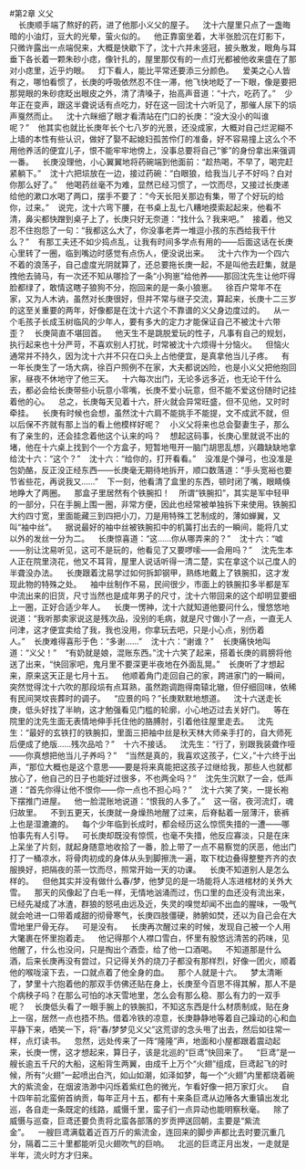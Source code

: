 #第2章 义父<br />    长庚顺手端了熬好的药，进了他那小义父的屋子。    沈十六屋里只点了一盏晦暗的小油灯，豆大的光晕，萤火似的。    他正靠窗坐着，大半张脸沉在灯影下，只微许露出一点端倪来，大概是快歇下了，沈十六并未竖冠，披头散发，眼角与耳垂下各长着一颗朱砂小痣，像针扎的，屋里那仅有的一点灯光都被他收来盛在了那对小痣里，近乎灼眼。    灯下看人，能比平常还要添三分颜色。    爱美之心人皆有之，哪怕看惯了，长庚的呼吸依然忍不住一滞，他飞快地眨了一下眼，像是要把那晃眼的朱砂痣眨出眼皮之外，清了清嗓子，抬高声音道：“十六，吃药了。”    少年正在变声，跟这半聋说话有点吃力，好在这一回沈十六听见了，那催人尿下的埙声戛然而止。    沈十六眯细了眼才看清站在门口的长庚：“没大没小的叫谁呢？”    他其实也就比长庚年长个七八岁的光景，还没成家，大概对自己烂泥糊不上墙的本性有些认识，做好了娶不起媳妇孤苦伶仃的准备，好不容易撞上这么个不用他养活的便宜儿子，恨不能牢牢地傍上，没事总要将自己“爹”的身份拿出来强调一番。    长庚没理他，小心翼翼地将药碗端到他面前：“趁热喝，不早了，喝完赶紧躺下。”    沈十六把埙放在一边，接过药碗：“白眼狼，给我当儿子不好吗？白对你那么好了。”    他喝药丝毫不为难，显然已经习惯了，一饮而尽，又接过长庚递给他的漱口水喝了两口，摆手不要了：“今天长阳关那边有集，带了个好玩的给你，过来。”    说完，沈十六弯下腰，在书桌上乱七八糟地摸索起起来，他看不清，鼻尖都快蹭到桌子上了，长庚只好无奈道：“找什么？我来吧。”    接着，他又忍不住抱怨了一句：“我都这么大了，你没事老弄一堆逗小孩的东西给我干什么？”    有那工夫还不如少捣点乱，让我有时间多学点有用的——后面这话在长庚心里转了一圈，临到嘴边时感觉有点伤人，便没说出来。    沈十六作为一个四六不着的浪荡子，自己虚度光阴就算了，还总要拖长庚一起，不是叫他去赶集，就是拽他去骑马，有一次还不知从哪捡了一条“小狗崽”给他养——那回沈先生让他吓得脸都绿了，敢情这瞎子狼狗不分，抱回来的是一条小狼崽。    徐百户常年不在家，又为人木讷，虽然对长庚很好，但并不常与继子交流，算起来，长庚十二三岁的这至关重要的两年，好像都是在沈十六这个不靠谱的义父身边度过的。    从一个毛孩子长成玉树临风的少年人，要有多大的定力才能保证自己不被沈十六带歪？    长庚简直不堪回首。    他天生不是跳脱爱玩的性子，凡事有自己的规划，执行起来也十分严苛，不喜欢别人打扰，时常被沈十六烦得十分恼火。    但恼火通常并不持久，因为沈十六并不只在口头上占他便宜，是真拿他当儿子疼。    有一年长庚生了一场大病，徐百户照例不在家，大夫都说凶险，也是小义父把他抱回家，昼夜不休地守了他三天。    十六每次出门，无论多远多近，也无论干什么去，都必会给长庚带些小玩意小零嘴，长庚不爱小玩意，但不能不爱这份随时记挂着他的心。    总之，长庚每天见着十六，肝火就会异常旺盛，但不见他，又时时牵挂。    长庚有时候也会想，虽然沈十六肩不能挑手不能提，文不成武不就，但以后保不齐就有那上当的看上他模样好呢？    小义父将来也总会娶妻生子，那么有了亲生的，还会挂念着他这个认来的吗？    想起这码事，长庚心里就说不出的堵，他在十六桌上找到个一个方盒子，短暂地甩开一脑门胡思乱想，兴趣缺缺地拿给沈十六：“这个？”    沈十六：“给你的，打开看看。”    没准是个弹弓，也没准是包奶酪，反正没正经东西——长庚毫无期待地拆开，顺口数落道：“手头宽裕也要节省些花，再说我又……”    下一刻，他看清了盒里的东西，顿时闭了嘴，眼睛倏地睁大了两圈。    那盒子里居然有个铁腕扣！    所谓“铁腕扣”，其实是军中轻甲的一部分，只在手腕上围一圈，非常方便，因此也经常被单独拆下来使用。铁腕扣大约四寸宽，里面能藏三到四把小刀，刀是用特殊工艺制成的，薄如蝉翼，又叫“袖中丝”。    据说最好的袖中丝被铁腕扣中的机簧打出去的一瞬间，能将几丈以外的发丝一分为二。    长庚惊喜道：“这……你从哪弄来的？”    沈十六：“嘘——别让沈易听见，这可不是玩的，他看见了又要啰嗦——会用吗？”    沈先生本人正在院里浇花，他又不耳背，屋里人说话听得一清二楚，实在拿这个以己度人的半聋没办法。    长庚跟着沈易学过如何拆卸钢甲，熟练地戴上了铁腕扣，这才发现此物的特殊之处。    袖中丝制作不易，民间很少，市面上的铁腕扣多半都是军中流出来的旧货，尺寸当然也是成年男子的尺寸，沈十六带回来的这个却明显要细上一圈，正好合适少年人。    长庚一愣神，沈十六就知道他要问什么，慢悠悠地说道：“我听那卖家说这是残次品，没别的毛病，就是尺寸做小了一点，一直无人问津，这才便宜卖给了我，我也没用，你拿玩去吧，只是小心点，别伤着人。”    长庚难得喜形于色：“多谢……”    沈十六：“谢谁？”    长庚痛快地叫道：“义父！”    “有奶就是娘，混账东西。”沈十六笑了起来，搭着长庚的肩膀将他送了出来，“快回家吧，鬼月里不要深更半夜地在外面乱晃。”    长庚听了才想起来，原来这天正是七月十五。    他顺着角门走回自己的家，跨进家门的一瞬间，突然觉得沈十六吹的那段埙有点耳熟，虽然跑调跑得南辕北辙，但仔细回味，依稀有民间哭坟丧葬时的调子。    “应景的吗？”长庚默默地想道。    沈十六送走长庚，低头好找了半晌，这才勉强看见门槛的轮廓，小心地迈过去关好门。    等在院里的沈先生面无表情地伸手托住他的胳膊肘，引着他往屋里走去。    沈先生：“最好的玄铁打的铁腕扣，里面三把袖中丝是秋天林大师亲手打的，自大师死后便成了绝版……残次品哈？”    十六不接话。    沈先生：“行了，别跟我装聋作哑——你真想把他当儿子养吗？”    “当然是真的，我喜欢这孩子，仁义，”十六终于出声，“那位大概也是这个意思——要是将来真能把这孩子过继给我，那些人也就都放心了，他自己的日子也能好过很多，不也两全吗？”    沈先生沉默了一会，低声道：“首先你得让他不恨你——你一点也不担心吗？”    沈十六笑了笑，一提长袍下摆推门进屋。    他一脸混账地说道：“恨我的人多了。”    这一宿，夜河流灯，魂归故里。    不到五更天，长庚就一身燥热地醒了过来，后脊黏着一层薄汗，亵裤上也是湿漉漉的。    每个少年临到长成时，都会经历这么惊慌失措的一遭——哪怕事先有人引导。    可长庚却既没有惊慌，也毫不失措，他反应寡淡，只是在床上呆坐了片刻，就起身随意地收拾了一番，脸上带了一点不易察觉的厌恶，他出门打了一桶凉水，将骨肉初成的身体从头到脚擦洗一遍，取下枕边叠得整整齐齐的衣服换好，把隔夜的茶一饮而尽，照常开始一天的功课。    长庚不知道别人是怎么样的。    但他其实并没有做什么春/梦，他梦见的是一场能将人冻进棺材的关外大雪。    那天的风像起了白毛一样，无情地汹涌而过，伤口里的血还没有流出来，已经先凝成了冰渣，群狼的怒吼由远及近，失灵的嗅觉却闻不出血的腥味，一吸气就会呛进一口带着咸甜的彻骨寒气，长庚四肢僵硬，肺腑如焚，还以为自己会在大雪地里尸骨无存。    可是没有。    长庚再次醒过来的时候，发现自己被一个人用大氅裹在怀里抱着走。    他记得那个人襟口雪白，怀里有股悠远清苦的药味，见他醒了，什么也没问，只是掏出个酒壶，给了他一口酒喝。    不知道那是什么酒，后来长庚再没有尝过，只记得关外的烧刀子都没有那样烈，好像一团火，顺着他的喉咙滚下去，一口就点着了他全身的血。    那个人就是十六。    梦太清晰了，梦里十六抱着他的那双手仿佛还贴在身上，长庚至今百思不得其解，那人不是个病秧子吗？在那么可怕的冰天雪地里，怎么会有那么稳、那么有力的一双手呢？    长庚低头看了一眼手腕上的铁腕扣，不知这东西是什么材质制成，贴在身上一宿，居然一点也捂不热。借着冷铁的凉意，长庚静静地等着自己躁动的心和血平静下来，哂笑一下，将“春/梦梦见义父”这荒谬的念头甩了出去，然后如往常一样，点灯读书。    忽然，远处传来了一阵“隆隆”声，地面和小屋都跟着震动起来，长庚一愣，这才想起来，算日子，该是北巡的“巨鸢”快回来了。    “巨鸢”是一艘长逾五千尺的大船，这船背生两翼，由成千上万个“火翅”组成，巨鸢起飞的时候，所有“火翅”一起喷出白汽，如山如潮，如泽如梦，每一个“火翅”内里都烧着碗大的紫流金，在烟波浩渺中闪烁着紫红色的微光，乍看好像一把万家灯火。    自十四年前北蛮俯首纳贡，每年正月十五，都有十来条巨鸢从边陲各大重镇出发北巡，各自走一条既定的线路，威慑千里，蛮子们一点异动也能明察秋毫。    除了威慑与巡查，巨鸢还要负责将北蛮各部落的岁贡押送回朝，主要是“紫流金”。    一艘巨鸢满载着近百万斤的紫流金，连回来的脚步声都比去时要沉重几分，隔着二三十里都能听见火翅吹气的巨响。    北巡的巨鸢正月出发，一走就是半年，流火时方才归来。